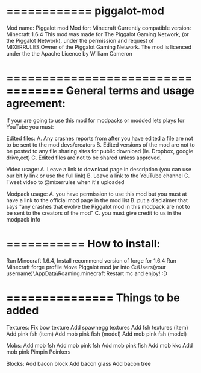 ============
piggalot-mod
============
Mod name: Piggalot mod
Mod for: Minecraft
Currently compatible version: Minecraft 1.6.4
This mod was made for The Piggalot Gaming Network, (or the Piggalot Network), 
under the permission and request of MIXERRULES,Owner of the Piggalot Gaming Network.
The mod is licenced under the the Apache Licence by William Cameron

==================================
General terms and usage agreement:
==================================
If your are going to use this mod for modpacks or modded lets plays for YouTube you must:
 
Edited files:
A. Any crashes reports from after you have edited a file are not to be sent to the mod devs/creators
B. Edited versions of the mod are not to be posted to any file sharing sites for public download (Ie. Dropbox, google drive,ect)
C. Edited files are not to be shared unless approved.
 
Video usage:
A. Leave a link to download page in description (you can use our bit.ly link or use the full link)
B. Leave a link to the YouTube channel
C. Tweet video to @mixerrules when it's uploaded

Modpack usage: 
A. you have permission to use this mod but you must at have a link to the official mod page in the mod list
B. put a disclaimer that says "any crashes that evolve the Piggalot mod in this modpack are not to be sent to the creators of the mod"
C. you must give credit to us in the modpack info

===========
How to install:
===========
Run Minecraft 1.6.4,
Install recommend version of forge for 1.6.4
Run Minecraft forge profile
Move Piggalot mod jar into C:\Users\(your username)\AppData\Roaming\.minecraft
Restart mc and enjoy! :D

===============
Things to be added
===============
Textures:
Fix bow texture
Add spawnegg textures
Add fsh textures (item)
Add pink fsh (item)
Add mob pink fish (model)
Add mob pink fsh (model)

Mobs:
Add mob fsh
Add mob pink fsh
Add mob pink fish
Add mob kkc 
Add mob pink Pimpin Poinkers 

Blocks: 
Add bacon block
Add bacon glass
Add bacon tree 
